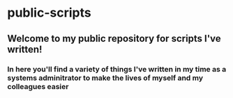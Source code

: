 # public-scripts
## Welcome to my public repository for scripts I've written!
### In here you'll find a variety of things I've written in my time as a systems adminitrator to make the lives of myself and my colleagues easier
